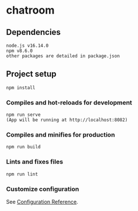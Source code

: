 # chatroom

## Dependencies
```
node.js v16.14.0
npm v8.6.0
other packages are detailed in package.json
```

## Project setup
```
npm install
```

### Compiles and hot-reloads for development
```
npm run serve
(App will be running at http://localhost:8082)
```

### Compiles and minifies for production
```
npm run build
```

### Lints and fixes files
```
npm run lint
```

### Customize configuration
See [Configuration Reference](https://cli.vuejs.org/config/).
